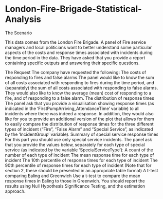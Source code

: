 # London-Fire-Brigade-Statistical-Analysis

The Scenario

This data comes from the London Fire Brigade. A panel of Fire service managers and local politicians want to better understand some particular aspects of the costs and response times associated with incidents during the time period in the data.
They have asked that you provide a report containing specific outputs and answering their specific questions.


The Request
The company have requested the following:
The costs of responding to fires and false alarms
The panel would like to know the sum of all costs associated with responding to fires during the time period, and (separately) the sum of all costs associated with responding to false alarms. They would also like to know the average (mean) cost of responding to a fire, and of responding to a false alarm.
The distribution of response times
The panel ask that you provide a visualisation showing response times (as indicated in the ‘FirstPumpArriving_AttendanceTime’ variable) to all incidents where there was indeed a response.
In addition, they would also like for you to provide an additional version of the plot that allows for them to easily compare the distribution of response times for the three different types of incident (“Fire”, “False Alarm” and “Special Service”, as indicated by the ‘IncidentGroup’ variable).
Summary of special service response times
For this part you should use only special service incidents.
The panel ask that you provide the values below, separately for each type of special service (as indicated by the variable ‘SpecialServiceType’):
A count of the number of each type of incident The mean response time for each type of incident The 10th percentile of response times for each type of incident The 90th percentile of response times for each type of incident
(Note that for section 2, these should be presented in an appropriate table format)
A t-test comparing Ealing and Greenwich
Use a t-test to compare the mean response times in Ealing to those in Greenwich.
You should report the results using Null Hypothesis Significance Testing, and the estimation approach.
